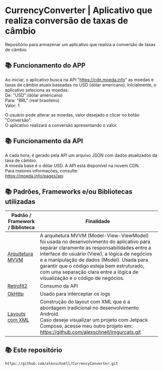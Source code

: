 # CurrencyConverter | Aplicativo que realiza conversão de taxas de câmbio

Repositório para armazenar um aplicativo que realiza a conversão de taxas de câmbio.

## :books: Funcionamento do APP
Ao iniciar, o aplicativo busca na API "https://cdn.moeda.info" as moedas e taxas de câmbio atuais baseadas no USD (dólar americano).
Inicialmente, o aplicativo seleciona as moedas: <br/>
De: "USD" (dólar americano) <br/>
Para: "BRL" (real brasileiro) <br/>
Valor: 1 <br/>

O usuário pode alterar as moedas, valor desejado e clicar no botão "Conversão". <br/>
O aplicativo realizará a conversão apresentando o valor.

## :books: Funcionamento da API
A cada hora, é gerado pela API um arquivo JSON com dados atualizados da taxa de câmbio. <br/>
A moeda base é o dólar USD. A API está disponível na nuvem CDN. <br/>
Para maiores informações, consulte: <br/>
https://moeda.info/pages/api

## :books: Padrões, Frameworks e/ou Bibliotecas utilizadas

| Padrão / Framework / Biblioteca | Finalidade |
|-------|---------|
| [Arquitetura MVVM]() | A arquitetura MVVM (Model-View-ViewModel) foi usada no desenvolvimento do aplicativo para separar claramente as responsabilidades entre a interface do usuário (View), a lógica de negócios e a manipulação de dados (Model). Usada para garantir que o código esteja bem estruturado, com uma separação clara entre a lógica de visualização e o código de negócios. |
| [Retrofit2]() | Consumo da API |
| [OkHttp]() | Usado para interceptar os logs |
| [Layouts com XML]() | Construção do layout com XML que é a abordagem tradicional no desenvolvimento Android. <br/> Caso deseje visualizar um projeto com Jetpack Compose, acesse meu outro projeto em: https://github.com/alexschnell/imgurcats.git |

## :books: Este repositório
```
https://github.com/alexschnell/CurrencyConverter.git
````
